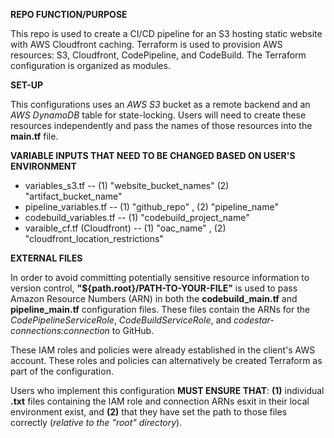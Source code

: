 **REPO FUNCTION/PURPOSE**

This repo is used to create a CI/CD pipeline for an S3 hosting static website with AWS Cloudfront caching. Terraform is used to provision AWS resources: S3, Cloudfront, CodePipeline, and CodeBuild. The Terraform configuration is organized as modules.

**SET-UP**

This configurations uses an _AWS S3_ bucket as a remote backend and an _AWS DynamoDB_ table for state-locking. Users will need to create these resources independently and pass the names of those resources into the **main.tf** file. 

**VARIABLE INPUTS THAT NEED TO BE CHANGED BASED ON USER'S ENVIRONMENT**

* variables_s3.tf -- (1) "website_bucket_names" (2) "artifact_bucket_name" 
* pipeline_variables.tf -- (1) "github_repo" , (2) "pipeline_name"
* codebuild_variables.tf -- (1) "codebuild_project_name" 
* varaible_cf.tf (Cloudfront) -- (1) "oac_name" , (2) "cloudfront_location_restrictions" 

**EXTERNAL FILES**

In order to avoid committing potentially sensitive resource information to version control, **"${path.root}/PATH-TO-YOUR-FILE"** is used to pass Amazon Resource Numbers (ARN) in both the **codebuild_main.tf** and **pipeline_main.tf** configuration files. These files contain the ARNs for the _CodePipelineServiceRole_, _CodeBuildServiceRole_, and _codestar-connections:connection_ to GitHub.

These IAM roles and policies were already established in the client's AWS account. These roles and policies can alternatively be created Terraform as part of the configuration.

Users who implement this configuration **MUST ENSURE THAT**: **(1)** individual **.txt** files containing the IAM role and connection ARNs esxit in their local environment exist, and **(2)** that they have set the path to those files correctly (_relative to the "root" directory_). 


